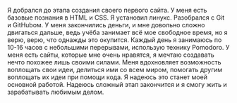 Я добрался до этапа создания своего первого сайта. У меня есть базовые познания в HTML и CSS.
Я установил линукс. Разобрался с Git и GitHubом. 
У меня закончились деньги, и мне довольно сложно двигаться дальше, ведь учёба занимает всё мое свободное время, но я верю, верю, что однажды это окупится.
Каждый день я занимаюсь по 10-16 часов с небольшими перерывами, использую технику Pomodoro.
У меня есть сайты, которые мне очень нравятся, я мечтаю создавать нечто похожее лишь своими силами.
Меня вдохновляет возможность воплощать свои идеи, делиться ими со всем миром, помогать другим воплощать их идеи при помощи кода. Я надеюсь это станет моей основной работой.
Надеюсь сложный этап закончится и я смогу жить и зарабатывать любимым делом.
